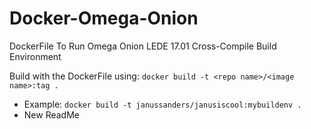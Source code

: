 # Docker-Omega-Onion
DockerFile To Run Omega Onion LEDE 17.01 Cross-Compile Build Environment

Build with the DockerFile using: `docker build -t <repo name>/<image name>:tag .`
* Example: `docker build -t janussanders/janusiscool:mybuildenv .`
* New ReadMe
